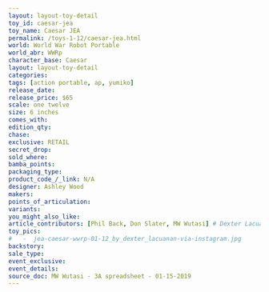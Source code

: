 ```yaml
---
layout: layout-toy-detail 
toy_id: caesar-jea
toy_name: Caesar JEA
permalink: /toys-1-12/caesar-jea.html
world: World War Robot Portable
world_abr: WWRp
character_base: Caesar
layout: layout-toy-detail
categories: 
tags: [action portable, ap, yumiko] 
release_date: 
release_price: $65 
scale: one twelve
size: 6 inches
comes_with: 
edition_qty: 
chase: 
exclusive: RETAIL
secret_drop: 
sold_where: 
bamba_points: 
packaging_type: 
product_code_/_link: N/A
designer: Ashley Wood
makers: 
points_of_articulation: 
variants: 
you_might_also_like: 
article_contributors: [Phil Back, Don Slater, MW Wutasi] # Dexter Lacuanan
toy_pics: 
#   -  jea-caesar-wwrp-01-12_by_dexter_lacuanan-via-instagram.jpg
backstory: 
sale_type: 
event_exclusive: 
event_details: 
source_doc: MW Wutasi - 3A spreadsheet - 01-15-2019
---
```

<!-- Yumiko Division -->